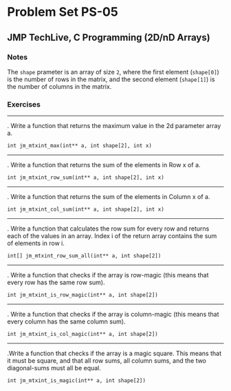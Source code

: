 # Problem Set PS-05

## JMP TechLive, C Programming (2D/nD Arrays)

### Notes

The `shape` prameter is an array of size `2`, where the first element (`shape[0]`) is the number of rows in the matrix, and the second element (`shape[1]`) is the number of columns in the matrix.

### Exercises

-----

. Write a function that returns the maximum value in the 2d parameter array a.

`int jm_mtxint_max(int** a, int shape[2], int x)`

-----

. Write a function that returns the sum of the elements in Row x of a.

`int jm_mtxint_row_sum(int** a, int shape[2], int x)`

-----

. Write a function that returns the sum of the elements in Column x of a.

`int jm_mtxint_col_sum(int** a, int shape[2], int x)`

-----

. Write a function that calculates the row sum for every row and returns each of the values in an array. Index i of the return array contains the sum of elements in row i.

`int[] jm_mtxint_row_sum_all(int** a, int shape[2])`

-----

. Write a function that checks if the array is row-magic (this means that every row has the same row sum).

`int jm_mtxint_is_row_magic(int** a, int shape[2])`

-----

. Write a function that checks if the array is column-magic (this means that every column has the same column sum).

`int jm_mtxint_is_col_magic(int** a, int shape[2])`

-----

.Write a function that checks if the array is a magic square. This means that it must be square, and that all row sums, all column sums, and the two diagonal-sums must all be equal.

`int jm_mtxint_is_magic(int** a, int shape[2])`
